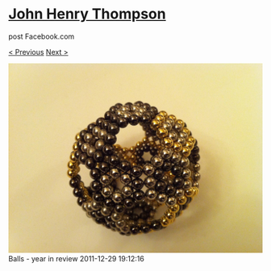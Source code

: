 # [John Henry Thompson](../README.md)
post Facebook.com

[< Previous](2011-12-29-4.md) [Next >](2011-12-29-6.md)

[![](../media/2011-12-29/Balls-year-in-review-4.jpg)](../README.md)
Balls - year in review
2011-12-29 19:12:16